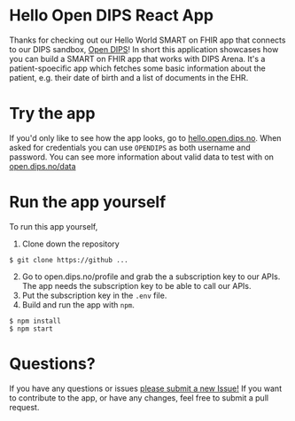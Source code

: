 # Hello Open DIPS React App

Thanks for checking out our Hello World SMART on FHIR app that connects to our
DIPS sandbox, [Open DIPS](https://open.dips.no)! In short this application
showcases how you can build a SMART on FHIR app that works with DIPS Arena.
It's a patient-spoecific app which fetches some basic information about the
patient, e.g. their date of birth and a list of documents in the EHR. 

# Try the app

If you'd only like to see how the app looks, go to
[hello.open.dips.no](https://hello.open.dips.no). When asked for credentials you
can use `OPENDIPS` as both username and password. You can see more information 
about valid data to test with on [open.dips.no/data](https://open.dips.no/data) 

# Run the app yourself

To run this app yourself, 

1. Clone down the repository 

``` 
$ git clone https://github ... 
```

2. Go to open.dips.no/profile and grab the a subscription key to our APIs. The
	 app needs the subscription key to be able to call our APIs. 
3. Put the subscription key in the `.env` file. 
4. Build and run the app with `npm`. 

```
$ npm install
$ npm start 
``` 

# Questions? 

If you have any questions or issues [please submit a new Issue!](https://github.com/DIPSAS/hello-open-dips/issues/new/choose)
If you want to contribute to the app, or have any changes, feel free to submit a pull request. 
